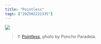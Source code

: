 ```yaml
---
title: "Pointless"
tags: ["202502222335"]
---
```

![](../assets/202107161753.jpg)

>↑ [Pointless](202105271855), photo by Poncho Paradela.